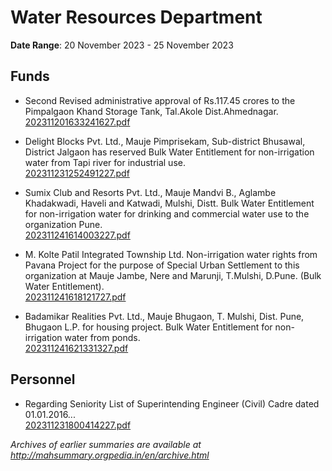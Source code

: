 # Water Resources Department

**Date Range**: 20 November 2023 - 25 November 2023


## Funds
- Second Revised administrative approval of Rs.117.45 crores to the Pimpalgaon Khand Storage Tank, Tal.Akole Dist.Ahmednagar.\
  [202311201633241627.pdf](https://gr.maharashtra.gov.in/Site/Upload/Government%20Resolutions/English/202311201633241627.pdf)

- Delight Blocks Pvt. Ltd., Mauje Pimprisekam, Sub-district Bhusawal, District Jalgaon has reserved Bulk Water Entitlement for non-irrigation water from Tapi river for industrial use.\
  [202311231252491227.pdf](https://gr.maharashtra.gov.in/Site/Upload/Government%20Resolutions/English/202311231252491227.pdf)

- Sumix Club and Resorts Pvt. Ltd., Mauje Mandvi B., Aglambe Khadakwadi, Haveli and Katwadi, Mulshi, Distt. Bulk Water Entitlement for non-irrigation water for drinking and commercial water use to the organization Pune.\
  [202311241614003227.pdf](https://gr.maharashtra.gov.in/Site/Upload/Government%20Resolutions/English/202311241614003227.pdf)

- M. Kolte Patil Integrated Township Ltd. Non-irrigation water rights from Pavana Project for the purpose of Special Urban Settlement to this organization at Mauje Jambe, Nere and Marunji, T.Mulshi, D.Pune. (Bulk Water Entitlement).\
  [202311241618121727.pdf](https://gr.maharashtra.gov.in/Site/Upload/Government%20Resolutions/English/202311241618121727.pdf)

- Badamikar Realities Pvt. Ltd., Mauje Bhugaon, T. Mulshi, Dist. Pune, Bhugaon L.P. for housing project. Bulk Water Entitlement for non-irrigation water from ponds.\
  [202311241621331327.pdf](https://gr.maharashtra.gov.in/Site/Upload/Government%20Resolutions/English/202311241621331327.pdf)

## Personnel
- Regarding Seniority List of Superintending Engineer (Civil) Cadre dated 01.01.2016...\
  [202311231800414227.pdf](https://gr.maharashtra.gov.in/Site/Upload/Government%20Resolutions/English/202311231800414227.pdf)


*Archives of earlier summaries are available at http://mahsummary.orgpedia.in/en/archive.html*